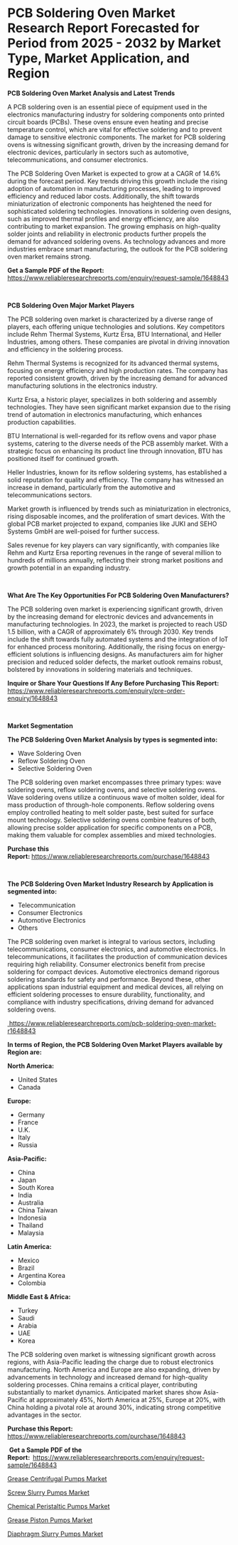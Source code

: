 <p><h1>PCB Soldering Oven Market Research Report Forecasted for Period from 2025 -  2032 by Market Type, Market Application, and Region</h1></p><p><strong>PCB Soldering Oven Market Analysis and Latest Trends</strong></p>
<p><p>A PCB soldering oven is an essential piece of equipment used in the electronics manufacturing industry for soldering components onto printed circuit boards (PCBs). These ovens ensure even heating and precise temperature control, which are vital for effective soldering and to prevent damage to sensitive electronic components. The market for PCB soldering ovens is witnessing significant growth, driven by the increasing demand for electronic devices, particularly in sectors such as automotive, telecommunications, and consumer electronics.</p><p>The PCB Soldering Oven Market is expected to grow at a CAGR of 14.6% during the forecast period. Key trends driving this growth include the rising adoption of automation in manufacturing processes, leading to improved efficiency and reduced labor costs. Additionally, the shift towards miniaturization of electronic components has heightened the need for sophisticated soldering technologies. Innovations in soldering oven designs, such as improved thermal profiles and energy efficiency, are also contributing to market expansion. The growing emphasis on high-quality solder joints and reliability in electronic products further propels the demand for advanced soldering ovens. As technology advances and more industries embrace smart manufacturing, the outlook for the PCB soldering oven market remains strong.</p></p>
<p><strong>Get a Sample PDF of the Report:&nbsp;</strong> <a href="https://www.reliableresearchreports.com/enquiry/request-sample/1648843?utm_campaign=7&utm_medium=2&utm_source=Github&utm_content=ia&utm_term=28022025&utm_id=pcb-soldering-oven">https://www.reliableresearchreports.com/enquiry/request-sample/1648843</a></p>
<p>&nbsp;</p>
<p><strong>PCB Soldering Oven Major Market Players</strong></p>
<p><p>The PCB soldering oven market is characterized by a diverse range of players, each offering unique technologies and solutions. Key competitors include Rehm Thermal Systems, Kurtz Ersa, BTU International, and Heller Industries, among others. These companies are pivotal in driving innovation and efficiency in the soldering process.</p><p>Rehm Thermal Systems is recognized for its advanced thermal systems, focusing on energy efficiency and high production rates. The company has reported consistent growth, driven by the increasing demand for advanced manufacturing solutions in the electronics industry.</p><p>Kurtz Ersa, a historic player, specializes in both soldering and assembly technologies. They have seen significant market expansion due to the rising trend of automation in electronics manufacturing, which enhances production capabilities.</p><p>BTU International is well-regarded for its reflow ovens and vapor phase systems, catering to the diverse needs of the PCB assembly market. With a strategic focus on enhancing its product line through innovation, BTU has positioned itself for continued growth.</p><p>Heller Industries, known for its reflow soldering systems, has established a solid reputation for quality and efficiency. The company has witnessed an increase in demand, particularly from the automotive and telecommunications sectors.</p><p>Market growth is influenced by trends such as miniaturization in electronics, rising disposable incomes, and the proliferation of smart devices. With the global PCB market projected to expand, companies like JUKI and SEHO Systems GmbH are well-poised for further success.</p><p>Sales revenue for key players can vary significantly, with companies like Rehm and Kurtz Ersa reporting revenues in the range of several million to hundreds of millions annually, reflecting their strong market positions and growth potential in an expanding industry.</p></p>
<p>&nbsp;</p>
<p><strong>What Are The Key Opportunities For PCB Soldering Oven Manufacturers?</strong></p>
<p><p>The PCB soldering oven market is experiencing significant growth, driven by the increasing demand for electronic devices and advancements in manufacturing technologies. In 2023, the market is projected to reach USD 1.5 billion, with a CAGR of approximately 6% through 2030. Key trends include the shift towards fully automated systems and the integration of IoT for enhanced process monitoring. Additionally, the rising focus on energy-efficient solutions is influencing designs. As manufacturers aim for higher precision and reduced solder defects, the market outlook remains robust, bolstered by innovations in soldering materials and techniques.</p></p>
<p><strong>Inquire or Share Your Questions If Any Before Purchasing This Report:</strong> <a href="https://www.reliableresearchreports.com/enquiry/pre-order-enquiry/1648843?utm_campaign=7&utm_medium=2&utm_source=Github&utm_content=ia&utm_term=28022025&utm_id=pcb-soldering-oven">https://www.reliableresearchreports.com/enquiry/pre-order-enquiry/1648843</a></p>
<p>&nbsp;</p>
<p><strong>Market Segmentation</strong></p>
<p><strong>The PCB Soldering Oven Market Analysis by types is segmented into:</strong></p>
<p><ul><li>Wave Soldering Oven</li><li>Reflow Soldering Oven</li><li>Selective Soldering Oven</li></ul></p>
<p><p>The PCB soldering oven market encompasses three primary types: wave soldering ovens, reflow soldering ovens, and selective soldering ovens. Wave soldering ovens utilize a continuous wave of molten solder, ideal for mass production of through-hole components. Reflow soldering ovens employ controlled heating to melt solder paste, best suited for surface mount technology. Selective soldering ovens combine features of both, allowing precise solder application for specific components on a PCB, making them valuable for complex assemblies and mixed technologies.</p></p>
<p><strong>Purchase this Report:&nbsp;</strong><a href="https://www.reliableresearchreports.com/purchase/1648843?utm_campaign=7&utm_medium=2&utm_source=Github&utm_content=ia&utm_term=28022025&utm_id=pcb-soldering-oven">https://www.reliableresearchreports.com/purchase/1648843</a></p>
<p>&nbsp;</p>
<p><strong>The PCB Soldering Oven Market Industry Research by Application is segmented into:</strong></p>
<p><ul><li>Telecommunication</li><li>Consumer Electronics</li><li>Automotive Electronics</li><li>Others</li></ul></p>
<p><p>The PCB soldering oven market is integral to various sectors, including telecommunications, consumer electronics, and automotive electronics. In telecommunications, it facilitates the production of communication devices requiring high reliability. Consumer electronics benefit from precise soldering for compact devices. Automotive electronics demand rigorous soldering standards for safety and performance. Beyond these, other applications span industrial equipment and medical devices, all relying on efficient soldering processes to ensure durability, functionality, and compliance with industry specifications, driving demand for advanced soldering ovens.</p></p>
<p><a href="https://www.reliableresearchreports.com/pcb-soldering-oven-market-r1648843?utm_campaign=7&utm_medium=2&utm_source=Github&utm_content=ia&utm_term=28022025&utm_id=pcb-soldering-oven">&nbsp;https://www.reliableresearchreports.com/pcb-soldering-oven-market-r1648843</a></p>
<p><strong>In terms of Region, the PCB Soldering Oven Market Players available by Region are:</strong></p>
<p>
    <p> <strong> North America: </strong>
        <ul>
            <li>United States</li>
            <li>Canada</li>
        </ul>
        </p> 
    <p> <strong> Europe: </strong>
        <ul>
            <li>Germany</li>
            <li>France</li>
            <li>U.K.</li>
            <li>Italy</li>
            <li>Russia</li>
        </ul>
        </p> 
    <p> <strong> Asia-Pacific: </strong>
        <ul>
            <li>China</li>
            <li>Japan</li>
            <li>South Korea</li>
            <li>India</li>
            <li>Australia</li>
            <li>China Taiwan</li>
            <li>Indonesia</li>
            <li>Thailand</li>
            <li>Malaysia</li>
        </ul>
        </p> 
    <p> <strong> Latin America: </strong>
        <ul>
            <li>Mexico</li>
            <li>Brazil</li>
            <li>Argentina Korea</li>
            <li>Colombia</li>
        </ul>
        </p> 
    <p> <strong> Middle East & Africa: </strong>
        <ul>
            <li>Turkey</li>
            <li>Saudi</li>
            <li>Arabia</li>
            <li>UAE</li>
            <li>Korea</li>
        </ul>
    </p>
    </p>
<p><p>The PCB soldering oven market is witnessing significant growth across regions, with Asia-Pacific leading the charge due to robust electronics manufacturing. North America and Europe are also expanding, driven by advancements in technology and increased demand for high-quality soldering processes. China remains a critical player, contributing substantially to market dynamics. Anticipated market shares show Asia-Pacific at approximately 45%, North America at 25%, Europe at 20%, with China holding a pivotal role at around 30%, indicating strong competitive advantages in the sector.</p></p>
<p><strong>Purchase this Report: </strong><a href="https://www.reliableresearchreports.com/purchase/1648843?utm_campaign=7&utm_medium=2&utm_source=Github&utm_content=ia&utm_term=28022025&utm_id=pcb-soldering-oven">https://www.reliableresearchreports.com/purchase/1648843</a></p>
<p>&nbsp;<strong>Get a Sample PDF of the Report:&nbsp;&nbsp;</strong><a href="https://www.reliableresearchreports.com/enquiry/request-sample/1648843?utm_campaign=7&utm_medium=2&utm_source=Github&utm_content=ia&utm_term=28022025&utm_id=pcb-soldering-oven">https://www.reliableresearchreports.com/enquiry/request-sample/1648843</a></p>
<p><strong></strong></p>
<p><p><a href="https://github.com/stickkinkel/Market-Research-Report-List-1/blob/main/grease-centrifugal-pumps-market.md?utm_campaign=7&utm_medium=2&utm_source=Github&utm_content=ia&utm_term=28022025&utm_id=pcb-soldering-oven">Grease Centrifugal Pumps Market</a></p><p><a href="https://github.com/kaloyhboosh/Market-Research-Report-List-1/blob/main/screw-slurry-pumps-market.md?utm_campaign=7&utm_medium=2&utm_source=Github&utm_content=ia&utm_term=28022025&utm_id=pcb-soldering-oven">Screw Slurry Pumps Market</a></p><p><a href="https://github.com/xtysizov/Market-Research-Report-List-1/blob/main/chemical-peristaltic-pumps-market.md?utm_campaign=7&utm_medium=2&utm_source=Github&utm_content=ia&utm_term=28022025&utm_id=pcb-soldering-oven">Chemical Peristaltic Pumps Market</a></p><p><a href="https://github.com/lefiobakali/Market-Research-Report-List-1/blob/main/grease-piston-pumps-market.md?utm_campaign=7&utm_medium=2&utm_source=Github&utm_content=ia&utm_term=28022025&utm_id=pcb-soldering-oven">Grease Piston Pumps Market</a></p><p><a href="https://github.com/xalatieusope/Market-Research-Report-List-1/blob/main/diaphragm-slurry-pumps-market.md?utm_campaign=7&utm_medium=2&utm_source=Github&utm_content=ia&utm_term=28022025&utm_id=pcb-soldering-oven">Diaphragm Slurry Pumps Market</a></p></p>